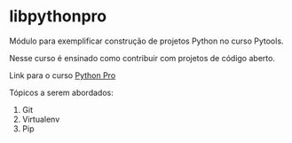 # libpythonpro
Módulo para exemplificar construção de projetos Python no curso Pytools.

Nesse curso é ensinado como contribuir com projetos de código aberto.

Link para o curso [Python Pro](https://www.python,pro.br/)

Tópicos a serem abordados:
1. Git
2. Virtualenv
3. Pip